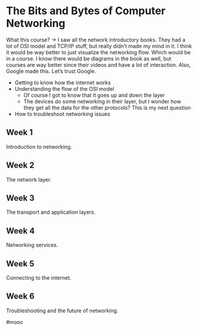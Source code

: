 # The Bits and Bytes of Computer Networking
What this course? 
-> I saw all the network introductory books. They had a lot of OSI model and TCP/IP stuff, but really didn’t made my mind in it. I think it would be way better to just visualize the networking flow. Which would be in a course. I know there would be diagrams in the book as well, but courses are way better since their videos and have a lot of interaction. Also, Google made this. Let’s trust Google. 
* Getting to know how the internet works
* Understanding the flow of the OSI model
	* Of course I got to know that it goes up and down the layer
	* The devices do some networking in their layer, but I wonder how they get all the data for the other protocols? This is my next question
* How to troubleshoot networking issues

## Week 1
Introduction to networking.

## Week 2
The network layer.

## Week 3
The transport and application layers.

## Week 4
Networking services.

## Week 5
Connecting to the internet.

## Week 6
Troubleshooting and the future of networking.

#mooc